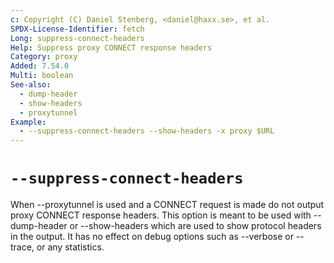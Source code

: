```yaml
---
c: Copyright (C) Daniel Stenberg, <daniel@haxx.se>, et al.
SPDX-License-Identifier: fetch
Long: suppress-connect-headers
Help: Suppress proxy CONNECT response headers
Category: proxy
Added: 7.54.0
Multi: boolean
See-also:
  - dump-header
  - show-headers
  - proxytunnel
Example:
  - --suppress-connect-headers --show-headers -x proxy $URL
---
```


# `--suppress-connect-headers`

When --proxytunnel is used and a CONNECT request is made do not output proxy
CONNECT response headers. This option is meant to be used with --dump-header
or --show-headers which are used to show protocol headers in the output. It
has no effect on debug options such as --verbose or --trace, or any
statistics.
